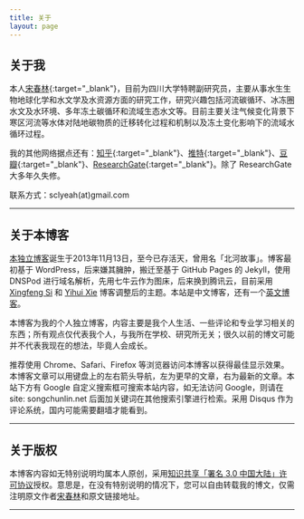 ```yaml
---
title: 关于
layout: page
---
```


## 关于我

本人[宋春林](http://songchunlin.net "Chunlin Song"){:target="_blank"}，目前为四川大学特聘副研究员，主要从事水生生物地球化学和水文学及水资源方面的研究工作，研究兴趣包括河流碳循环、冰冻圈水文及水环境、多年冻土碳循环和流域生态水文等。目前主要关注气候变化背景下寒区河流等水体对陆地碳物质的迁移转化过程和机制以及冻土变化影响下的流域水循环过程。

我的其他网络据点还有：[知乎](http://www.zhihu.com/people/songcl){:target="_blank"}、[推特](https://twitter.com/sclcas){:target="_blank"}、[豆瓣](http://www.douban.com/people/iamscl/){:target="_blank"}、[ResearchGate](https://www.researchgate.net/profile/Chunlin_Song4/){:target="_blank"}。除了 ResearchGate大多年久失修。

联系方式：sclyeah(at)gmail.com

---

## 关于本博客


[本独立博客](http://songchunlin.net/)诞生于2013年11月13日，至今已存活<strong><script>// <![CDATA[
var urodz= new Date("11/13/2013"); var now = new Date(); var ile = now.getTime() - urodz.getTime(); var dni = Math.floor(ile / (1000 * 60 * 60 * 24)); document.write(+dni)
// ]]></script></strong>天，曾用名「北河故事」。博客最初基于 WordPress，后来嫌其臃肿，搬迁至基于 GitHub Pages 的 Jekyll，使用 DNSPod 进行域名解析，先用七牛云作为图床，后来换到腾讯云，目前采用 [Xingfeng Si](http://sixf.org/) 和 [Yihui Xie](http://yihui.name/) 博客调整后的主题。本站是中文博客，还有一个[英文博客](http://songchunlin.net/en)。

本博客为我的个人独立博客，内容主要是我个人生活、一些评论和专业学习相关的东西；所有观点仅代表我个人，与我所在学校、研究所无关；很久以前的博文可能并不代表我现在的想法，毕竟人会成长。

推荐使用 Chrome、Safari、Firefox 等浏览器访问本博客以获得最佳显示效果。本博客文章可以用键盘上的左右箭头导航，左为更早的文章，右为最新的文章。本站下方有 Google 自定义搜索框可搜索本站内容，如无法访问 Google，则请在 site: songchunlin.net 后面加关键词在其他搜索引擎进行检索。采用 Disqus 作为评论系统，国内可能需要翻墙才能看到。

---

## 关于版权

本博客内容如无特别说明均属本人原创，采用[知识共享「署名 3.0 中国大陆」许可协议](http://creativecommons.org/licenses/by/3.0/cn/)授权。意思是，在没有特别说明的情况下，您可以自由转载我的博文，仅需注明原文作者[宋春林](http://songchunlin.net)和原文链接地址。

---
